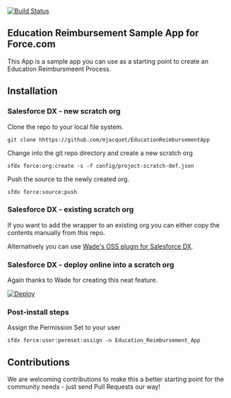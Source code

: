 [![Build Status](https://travis-ci.org/mjacquet/EducationReimbursementApp.svg?branch=master)](https://travis-ci.org/mjacquet/EducationReimbursementApp)

## Education Reimbursement Sample App for Force.com

This App is a sample app you can use as a starting point to create an Education Reimbursmeent Process.

## Installation

### Salesforce DX - new scratch org

Clone the repo to your local file system.

```
git clone hhttps://github.com/mjacquet/EducationReimbursementApp
```

Change into the git repo directory and create a new scratch org

```
sfdx force:org:create -s -f config/project-scratch-def.json
```

Push the source to the newly created org.
```
sfdx force:source:push
```

### Salesforce DX - existing scratch org

If you want to add the wrapper to an existing org you can either copy the contents manually from this repo.

Alternatively you can use [Wade's OSS plugin for Salesforce DX](https://github.com/wadewegner/sfdx-oss-plugin).

### Salesforce DX - deploy online into a scratch org

Again thanks to Wade for creating this neat feature.

[![Deploy](https://deploy-to-sfdx.com/dist/assets/images/DeployToSFDX.svg)](https://deploy-to-sfdx.com/deploy?template=https://github.com/mjacquet/EducationReimbursementApp)

### Post-install steps

Assign the Permission Set to your user
```
sfdx force:user:permset:assign -n Education_Reimbursement_App
```

## Contributions
We are welcoming contributions to make this a better starting point for the community needs - just send Pull Requests our way!

